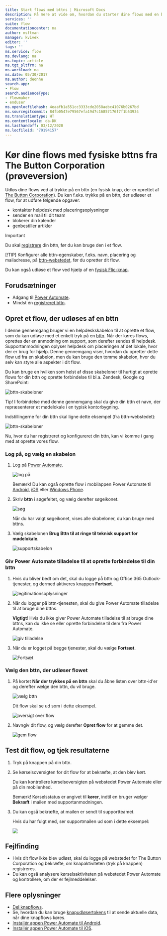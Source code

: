 ```yaml
---
title: Start flows med bttns | Microsoft Docs
description: Få mere at vide om, hvordan du starter dine flows med en bttn
services: ''
suite: flow
documentationcenter: na
author: msftman
manager: kvivek
editor: ''
tags: ''
ms.service: flow
ms.devlang: na
ms.topic: article
ms.tgt_pltfrm: na
ms.workload: na
ms.date: 05/30/2017
ms.author: deonhe
search.app:
- Flow
search.audienceType:
- flowmaker
- enduser
ms.openlocfilehash: 4eaafb1a551cc3333cde2058aebc41076b0267bd
ms.sourcegitcommit: 84fb0547e79567efa19d7c16857176f7f1b53934
ms.translationtype: HT
ms.contentlocale: da-DK
ms.lasthandoff: 03/12/2020
ms.locfileid: "79194157"
---
```

# <a name="run-your-flows-with-physical-buttons-bttns-from-the-button-corporation-preview"></a>Kør dine flows med fysiske bttns fra The Button Corporation (prøveversion)

Udløs dine flows ved at trykke på en bttn (en fysisk knap, der er oprettet af [The Button Corporation](https://my.bt.tn/)). Du kan f.eks. trykke på en bttn, der udløser et flow, for at udføre følgende opgaver:

* kontakter helpdesk med placeringsoplysninger
* sender en mail til dit team
* blokerer din kalender
* genbestiller artikler

> [!IMPORTANT]
> Du skal [registrere](https://my.bt.tn/) din bttn, før du kan bruge den i et flow.
> 
> [!TIP]
> Konfigurer alle bttn-egenskaber, f.eks. navn, placering og mailadresse, på [bttn-webstedet](https://my.bt.tn/), før du opretter dit flow.
> 
> 

Du kan også udløse et flow ved hjælp af en [fysisk Flic-knap](flic-button-flows.md).

## <a name="prerequisites"></a>Forudsætninger
* Adgang til [Power Automate](https://flow.microsoft.com).
* Mindst én [registreret bttn](https://my.bt.tn/).

## <a name="create-a-flow-thats-triggered-from-a-bttn"></a>Opret et flow, der udløses af en bttn
I denne gennemgang bruger vi en helpdeskskabelon til at oprette et flow, som du kan udløse med et enkelt tryk på en [bttn](https://my.bt.tn/). Når der køres flows, oprettes der en anmodning om support, som derefter sendes til helpdesk. Supportanmodningen oplyser helpdesk om placeringen af det lokale, hvor der er brug for hjælp. Denne gennemgang viser, hvordan du opretter dette flow ud fra en skabelon, men du kan bruge den tomme skabelon, hvor du selv kan styre alle aspekter i dit flow.

Du kan bruge en hvilken som helst af disse skabeloner til hurtigt at oprette flows for din bttn og oprette forbindelse til bl.a. Zendesk, Google og SharePoint:

![bttn-skabeloner](./media/bttn-button-flows/bttn-templates.png)

Tip! I forbindelse med denne gennemgang skal du give din bttn et navn, der repræsenterer et mødelokale i en typisk kontorbygning.

Indstillingerne for din bttn skal ligne dette eksempel (fra bttn-webstedet):

![bttn-skabeloner](./media/bttn-button-flows/bttn-config.png)

Nu, hvor du har registreret og konfigureret din bttn, kan vi komme i gang med at oprette vores flow.

### <a name="sign-in-and-select-a-template"></a>Log på, og vælg en skabelon
1. Log på [Power Automate](https://flow.microsoft.com).
   
    ![log på](./media/bttn-button-flows/sign-into-flow.png)
   
    Bemærk! Du kan også oprette flow i mobilappen Power Automate til [Android](https://aka.ms/flowmobiledocsandroid), [iOS](https://aka.ms/flowmobiledocsios) eller [Windows Phone](https://aka.ms/flowmobilewindows).
2. Skriv **bttn** i søgefeltet, og vælg derefter søgeikonet.
   
    ![søg](./media/bttn-button-flows/bttn-search-template.png)
   
    Når du har valgt søgeikonet, vises alle skabeloner, du kan bruge med bttns.
3. Vælg skabelonen **Brug Bttn til at ringe til teknisk support for mødelokale**.
   
    ![supportskabelon](./media/bttn-button-flows/bttn-select-template.png)

### <a name="authorize-power-automate-to-connect-to-your-bttn"></a>Giv Power Automate tilladelse til at oprette forbindelse til din bttn
1. Hvis du bliver bedt om det, skal du logge på bttn og Office 365 Outlook-tjenester, og dermed aktiveres knappen **Fortsæt**.
   
    ![legitimationsoplysninger](./media/bttn-button-flows/bttn-provide-credentials.png)
2. Når du logger på bttn-tjenesten, skal du give Power Automate tilladelse til at bruge dine bttns.
   
    **Vigtigt**! Hvis du ikke giver Power Automate tilladelse til at bruge dine bttns, kan du ikke se eller oprette forbindelse til dem fra Power Automate.
   
    ![giv tilladelse](./media/bttn-button-flows/authorize-bttn.png)
3. Når du er logget på begge tjenester, skal du vælge **Fortsæt**.
   
    ![Fortsæt](./media/bttn-button-flows/continue.png)

### <a name="select-the-bttn-that-triggers-the-flow"></a>Vælg den bttn, der udløser flowet
1. På kortet **Når der trykkes på en bttn** skal du åbne listen over bttn-id'er og derefter vælge den bttn, du vil bruge.
   
    ![vælg bttn](./media/bttn-button-flows/bttn-id.png)
   
    Dit flow skal se ud som i dette eksempel.
   
    ![oversigt over flow](./media/bttn-button-flows/bttn-done.png)
2. Navngiv dit flow, og vælg derefter **Opret flow** for at gemme det.
   
    ![gem flow](./media/bttn-button-flows/save.png)

## <a name="test-your-flow-and-confirm-results"></a>Test dit flow, og tjek resultaterne
1. Tryk på knappen på din bttn.
2. Se kørselsoversigten for dit flow for at bekræfte, at den blev kørt.
   
    Du kan kontrollere kørselsoversigten på webstedet Power Automate eller på din mobilenhed.
   
    Bemærk! Kørselsstatus er angivet til **kører**, indtil en bruger vælger **Bekræft** i mailen med supportanmodningen.
3. Du kan også bekræfte, at mailen er sendt til supportteamet.
   
    Hvis du har fulgt med, ser supportmailen ud som i dette eksempel:
   
    ![](./media/bttn-button-flows/support-request-email.png)

## <a name="troubleshooting"></a>Fejlfinding
* Hvis dit flow ikke blev udløst, skal du logge på webstedet for The Button Corporation og bekræfte, om knapaktiviteten (tryk på knappen) registreres.
* Du kan også analysere kørselsaktiviteten på webstedet Power Automate og kontrollere, om der er fejlmeddelelser.

## <a name="more-information"></a>Flere oplysninger
* [Del knapflows](share-buttons.md).
* Se, hvordan du kan bruge [knapudløsertokens](introduction-to-button-trigger-tokens.md) til at sende aktuelle data, når dine knapflows køres.
* [Installér appen Power Automate til Android](https://aka.ms/flowmobiledocsandroid).
* [Installér appen Power Automate til iOS](https://aka.ms/flowmobiledocsios).


